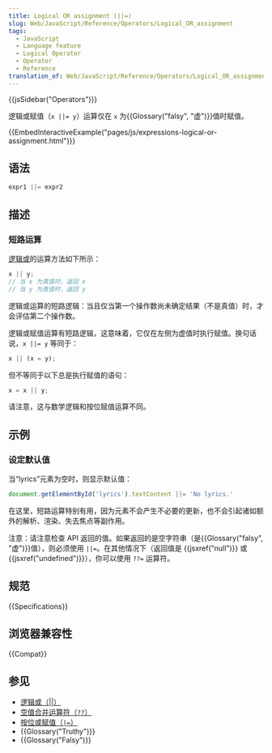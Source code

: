 ```yaml
---
title: Logical OR assignment (||=)
slug: Web/JavaScript/Reference/Operators/Logical_OR_assignment
tags:
  - JavaScript
  - Language feature
  - Logical Operator
  - Operator
  - Reference
translation_of: Web/JavaScript/Reference/Operators/Logical_OR_assignment
---
```

{{jsSidebar("Operators")}}

逻辑或赋值（`x ||= y`）运算仅在 `x` 为{{Glossary("falsy", "虚")}}值时赋值。

{{EmbedInteractiveExample("pages/js/expressions-logical-or-assignment.html")}}

## 语法

```js
expr1 ||= expr2
```

## 描述

### 短路运算

[逻辑或](/zh-CN/docs/Web/JavaScript/Reference/Operators/Logical_OR)的运算方法如下所示：

```js
x || y;
// 当 x 为真值时，返回 x
// 当 y 为真值时，返回 y
```

逻辑或运算的短路逻辑：当且仅当第一个操作数尚未确定结果（不是真值）时，才会评估第二个操作数。

逻辑或赋值运算有短路逻辑，这意味着，它仅在左侧为虚值时执行赋值。换句话说，`x ||= y` 等同于：

```js
x || (x = y);
```

但不等同于以下总是执行赋值的语句：

```js example-bad
x = x || y;
```

请注意，这与数学逻辑和按位赋值运算不同。

## 示例

### 设定默认值

当“lyrics”元素为空时，则显示默认值：

```js
document.getElementById('lyrics').textContent ||= 'No lyrics.'
```

在这里，短路运算特别有用，因为元素不会产生不必要的更新，也不会引起诸如额外的解析、渲染、失去焦点等副作用。

注意：请注意检查 API 返回的值。如果返回的是空字符串（是{{Glossary("falsy", "虚")}}值），则必须使用 `||=`。在其他情况下（返回值是 {{jsxref("null")}} 或 {{jsxref("undefined")}}），你可以使用 `??=` 运算符。

## 规范

{{Specifications}}

## 浏览器兼容性

{{Compat}}

## 参见

- [逻辑或（||）](/zh-CN/docs/Web/JavaScript/Reference/Operators/Logical_OR)
- [空值合并运算符（`??`）](/zh-CN/docs/Web/JavaScript/Reference/Operators/Nullish_coalescing_operator)
- [按位或赋值（`|=`）](/zh-CN/docs/Web/JavaScript/Reference/Operators/Bitwise_OR_assignment)
- {{Glossary("Truthy")}}
- {{Glossary("Falsy")}}
